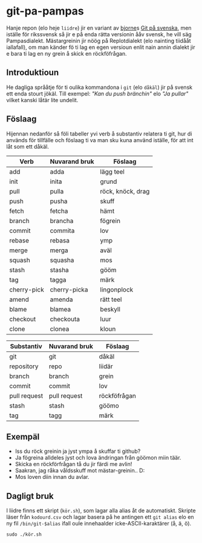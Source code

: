 # git-pa-pampas

Hanje repon (elo heje `liidre`) jir en variant av [bjorne](https://github.com/bjorne)s [Git på svenska](https://github.com/bjorne/git-pa-svenska/), men iställe för rikssvensk så jir e på enda rätta versionin ååv svensk, he vill säg Pampasdialekt. Mästargreinin jir nöög på Replotdialekt (elo nainting tiidååt iallafall), om man känder fö ti lag en egen versioun enlit nain annin dialekt jir e bara ti lag en ny grein å skick en röckföfrågan.

## Introduktioun

He dagliga språåtje för ti oulika kommandona i `git` (elo `dåkäl`) jir på svensk ett enda stourt jökäl. Till exempel: _"Kan du push bränchin"_ elo _"Ja pullar"_ vilket kanski låtär lite undelit.

## Föslaag

Hijennan nedanför så föli tabeller yvi verb å substantiv relatera ti git, hur di används för tillfälle och föslaag ti va man sku kuna använd iställe, för att int låt som ett dåkäl.

| Verb        | Nuvarand bruk | Föslaag       |
|-------------|----------------|---------------|
| add         | adda           | lägg teel |
| init         | inita           | grund |
| pull        | pulla          | röck, knöck, drag        |
| push        | pusha          | skuff        |
| fetch       | fetcha         | hämt         |
| branch      | brancha        | fögrein      |
| commit      | commita        | lov    |
| rebase      | rebasa         | ymp          |
| merge       | merga          | aväl   |
| squash      | squasha        | mos     |
| stash       | stasha         | gööm         |
| tag         | tagga          | märk         |
| cherry-pick | cherry-picka   | lingonplock |
| amend       | amenda         | rätt teel    |
| blame       | blamea         | beskyll     |
| checkout       | checkouta         | luur     |
| clone       | clonea         | kloun     |

| Substantiv   | Nuvarand bruk | Föslaag     |
|--------------|----------------|-------------|
| git          | git            | dåkäl       |
| repository   | repo           | liidär   |
| branch       | branch         | grein        |
| commit       | commit         | lov |
| pull request | pull request   | röckföfrågan |
| stash        | stash          | göömo       |
| tag          | tagg           | märk       |

## Exempäl

- Iss du röck greinin ja jyst ympa å skuffar ti github?
- Ja fögreina alldeles jyst och lova ändringan från göömon miin täär.
- Skicka en röckförfrågan tå du jir färdi me avlin!
- Saakran, jag råka våldsskuff mot mästar-greinin.. D:
- Mos loven diin innan du avlar.

## Dagligt bruk

I liidre finns ett skript (`kör.sh`), som lagar alla alias åt de automatiskt. Skripte läser från `kodourd.csv` och lagar basera på he antingen ett `git alias` elo en ny fil `/bin/git-$alias` ifall oule innehaalder icke-ASCII-karaktärer (å, ä, ö).

	sudo ./kör.sh
